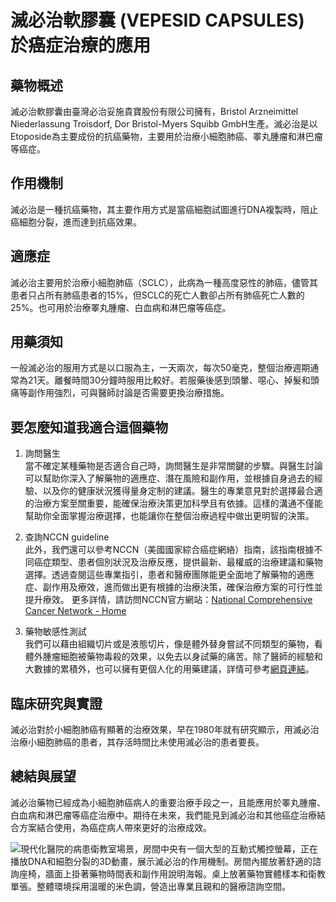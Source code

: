 # 滅必治軟膠囊 (VEPESID CAPSULES) 於癌症治療的應用

## 藥物概述

滅必治軟膠囊由臺灣必治妥施貴寶股份有限公司擁有，Bristol Arzneimittel Niederlassung Troisdorf, Dor Bristol-Myers Squibb GmbH生產。滅必治是以Etoposide為主要成份的抗癌藥物，主要用於治療小細胞肺癌、睪丸腫瘤和淋巴瘤等癌症。

## 作用機制

滅必治是一種抗癌藥物，其主要作用方式是當癌細胞試圖進行DNA複製時，阻止癌細胞分裂，進而達到抗癌效果。

## 適應症 

滅必治主要用於治療小細胞肺癌（SCLC），此病為一種高度惡性的肺癌，儘管其患者只占所有肺癌患者的15%，但SCLC的死亡人數卻占所有肺癌死亡人數的25%。也可用於治療睪丸腫瘤、白血病和淋巴瘤等癌症。

## 用藥須知

一般滅必治的服用方式是以口服為主，一天兩次，每次50毫克，整個治療週期通常為21天。離餐時間30分鐘時服用比較好。若服藥後感到頭暈、噁心、掉髮和頭痛等副作用強烈，可與醫師討論是否需要更換治療措施。

## 要怎麼知道我適合這個藥物 

1. 詢問醫生  
當不確定某種藥物是否適合自己時，詢問醫生是非常關鍵的步驟。與醫生討論可以幫助你深入了解藥物的適應症、潛在風險和副作用，並根據自身過去的經驗、以及你的健康狀況獲得量身定制的建議。醫生的專業意見對於選擇最合適的治療方案至關重要，能確保治療決策更加科學且有依據。這樣的溝通不僅能幫助你全面掌握治療選擇，也能讓你在整個治療過程中做出更明智的決策。 

2. 查詢NCCN guideline  
此外，我們還可以參考NCCN（美國國家綜合癌症網絡）指南，該指南根據不同癌症類型、患者個別狀況及治療反應，提供最新、最權威的治療建議和藥物選擇。透過查閱這些專業指引，患者和醫療團隊能更全面地了解藥物的適應症、副作用及療效，進而做出更有根據的治療決策，確保治療方案的可行性並提升療效。  更多詳情，請訪問NCCN官方網站：[National Comprehensive Cancer Network - Home](https://www.nccn.org/)

3. 藥物敏感性測試  
我們可以藉由組織切片或是液態切片，像是體外替身嘗試不同類型的藥物，看體外腫瘤細胞被藥物毒殺的效果，以免去以身試藥的痛苦。除了醫師的經驗和大數據的累積外，也可以擁有更個人化的用藥建議，詳情可參考[網頁連結](https://info.cancerfree.io/)。

## 臨床研究與實證

滅必治對於小細胞肺癌有顯著的治療效果，早在1980年就有研究顯示，用滅必治治療小細胞肺癌的患者，其存活時間比未使用滅必治的患者要長。

## 總結與展望

滅必治藥物已經成為小細胞肺癌病人的重要治療手段之一，且能應用於睪丸腫瘤、白血病和淋巴瘤等癌症治療中。期待在未來，我們能見到滅必治和其他癌症治療結合方案結合使用，為癌症病人帶來更好的治療成效。

![現代化醫院的病患衛教室場景，房間中央有一個大型的互動式觸控螢幕，正在播放DNA和細胞分裂的3D動畫，展示滅必治的作用機制。房間內擺放著舒適的諮詢座椅，牆面上掛著藥物時間表和副作用說明海報。桌上放著藥物實體樣本和衛教單張。整體環境採用溫暖的米色調，營造出專業且親和的醫療諮詢空間。](https://i.imgur.com/LZhQMyB.jpeg)